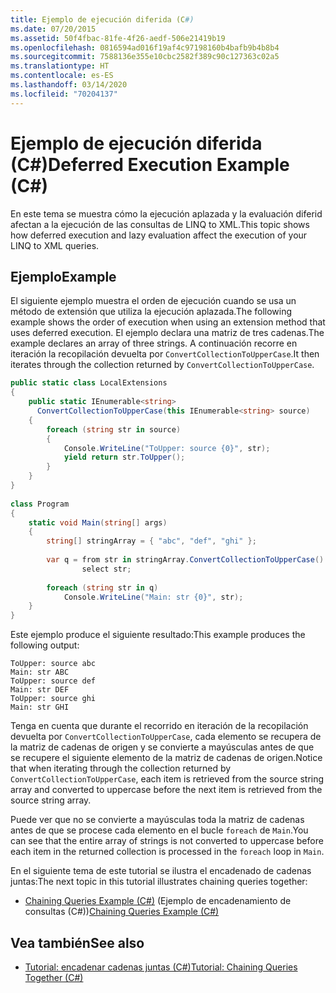 ```yaml
---
title: Ejemplo de ejecución diferida (C#)
ms.date: 07/20/2015
ms.assetid: 50f4fbac-81fe-4f26-aedf-506e21419b19
ms.openlocfilehash: 0816594ad016f19af4c97198160b4bafb9b4b8b4
ms.sourcegitcommit: 7588136e355e10cbc2582f389c90c127363c02a5
ms.translationtype: HT
ms.contentlocale: es-ES
ms.lasthandoff: 03/14/2020
ms.locfileid: "70204137"
---
```

# <a name="deferred-execution-example-c"></a><span data-ttu-id="7a1cf-102">Ejemplo de ejecución diferida (C#)</span><span class="sxs-lookup"><span data-stu-id="7a1cf-102">Deferred Execution Example (C#)</span></span>
<span data-ttu-id="7a1cf-103">En este tema se muestra cómo la ejecución aplazada y la evaluación diferid afectan a la ejecución de las consultas de LINQ to XML.</span><span class="sxs-lookup"><span data-stu-id="7a1cf-103">This topic shows how deferred execution and lazy evaluation affect the execution of your LINQ to XML queries.</span></span>  
  
## <a name="example"></a><span data-ttu-id="7a1cf-104">Ejemplo</span><span class="sxs-lookup"><span data-stu-id="7a1cf-104">Example</span></span>  
 <span data-ttu-id="7a1cf-105">El siguiente ejemplo muestra el orden de ejecución cuando se usa un método de extensión que utiliza la ejecución aplazada.</span><span class="sxs-lookup"><span data-stu-id="7a1cf-105">The following example shows the order of execution when using an extension method that uses deferred execution.</span></span> <span data-ttu-id="7a1cf-106">El ejemplo declara una matriz de tres cadenas.</span><span class="sxs-lookup"><span data-stu-id="7a1cf-106">The example declares an array of three strings.</span></span> <span data-ttu-id="7a1cf-107">A continuación recorre en iteración la recopilación devuelta por `ConvertCollectionToUpperCase`.</span><span class="sxs-lookup"><span data-stu-id="7a1cf-107">It then iterates through the collection returned by `ConvertCollectionToUpperCase`.</span></span>  
  
```csharp  
public static class LocalExtensions  
{  
    public static IEnumerable<string>  
      ConvertCollectionToUpperCase(this IEnumerable<string> source)  
    {  
        foreach (string str in source)  
        {  
            Console.WriteLine("ToUpper: source {0}", str);  
            yield return str.ToUpper();  
        }  
    }  
}  
  
class Program  
{  
    static void Main(string[] args)  
    {  
        string[] stringArray = { "abc", "def", "ghi" };  
  
        var q = from str in stringArray.ConvertCollectionToUpperCase()  
                select str;  
  
        foreach (string str in q)  
            Console.WriteLine("Main: str {0}", str);  
    }  
}  
```  
  
 <span data-ttu-id="7a1cf-108">Este ejemplo produce el siguiente resultado:</span><span class="sxs-lookup"><span data-stu-id="7a1cf-108">This example produces the following output:</span></span>  
  
```output  
ToUpper: source abc  
Main: str ABC  
ToUpper: source def  
Main: str DEF  
ToUpper: source ghi  
Main: str GHI  
```  
  
 <span data-ttu-id="7a1cf-109">Tenga en cuenta que durante el recorrido en iteración de la recopilación devuelta por `ConvertCollectionToUpperCase`, cada elemento se recupera de la matriz de cadenas de origen y se convierte a mayúsculas antes de que se recupere el siguiente elemento de la matriz de cadenas de origen.</span><span class="sxs-lookup"><span data-stu-id="7a1cf-109">Notice that when iterating through the collection returned by `ConvertCollectionToUpperCase`, each item is retrieved from the source string array and converted to uppercase before the next item is retrieved from the source string array.</span></span>  
  
 <span data-ttu-id="7a1cf-110">Puede ver que no se convierte a mayúsculas toda la matriz de cadenas antes de que se procese cada elemento en el bucle `foreach` de `Main`.</span><span class="sxs-lookup"><span data-stu-id="7a1cf-110">You can see that the entire array of strings is not converted to uppercase before each item in the returned collection is processed in the `foreach` loop in `Main`.</span></span>  
  
 <span data-ttu-id="7a1cf-111">En el siguiente tema de este tutorial se ilustra el encadenado de cadenas juntas:</span><span class="sxs-lookup"><span data-stu-id="7a1cf-111">The next topic in this tutorial illustrates chaining queries together:</span></span>  
  
- <span data-ttu-id="7a1cf-112">[Chaining Queries Example (C#)](./chaining-queries-example.md) (Ejemplo de encadenamiento de consultas (C#))</span><span class="sxs-lookup"><span data-stu-id="7a1cf-112">[Chaining Queries Example (C#)](./chaining-queries-example.md)</span></span>  
  
## <a name="see-also"></a><span data-ttu-id="7a1cf-113">Vea también</span><span class="sxs-lookup"><span data-stu-id="7a1cf-113">See also</span></span>

- [<span data-ttu-id="7a1cf-114">Tutorial: encadenar cadenas juntas (C#)</span><span class="sxs-lookup"><span data-stu-id="7a1cf-114">Tutorial: Chaining Queries Together (C#)</span></span>](./deferred-execution-and-lazy-evaluation-in-linq-to-xml.md)
